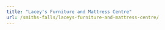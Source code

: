 ```yaml
---
title: "Lacey's Furniture and Mattress Centre"
url: /smiths-falls/laceys-furniture-and-mattress-centre/
---
```

